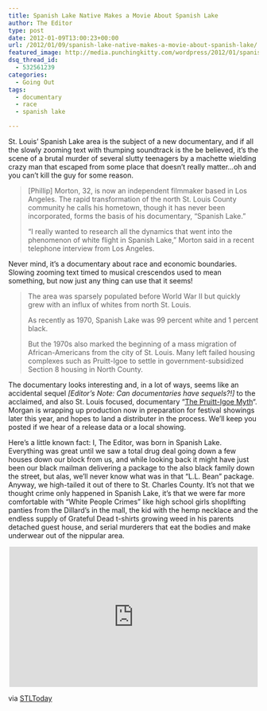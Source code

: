 ```yaml
---
title: Spanish Lake Native Makes a Movie About Spanish Lake
author: The Editor
type: post
date: 2012-01-09T13:00:23+00:00
url: /2012/01/09/spanish-lake-native-makes-a-movie-about-spanish-lake/
featured_image: http://media.punchingkitty.com/wordpress/2012/01/spanish_lake.jpg
dsq_thread_id:
  - 532561239
categories:
  - Going Out
tags:
  - documentary
  - race
  - spanish lake

---
```

St. Louis&#8217; Spanish Lake area is the subject of a new documentary, and if all the slowly zooming text with thumping soundtrack is the be believed, it&#8217;s the scene of a brutal murder of several slutty teenagers by a machette wielding crazy man that escaped from some place that doesn&#8217;t really matter&#8230;oh and you can&#8217;t kill the guy for some reason.

> [Phillip] Morton, 32, is now an independent filmmaker based in Los Angeles. The rapid transformation of the north St. Louis County community he calls his hometown, though it has never been incorporated, forms the basis of his documentary, &#8220;Spanish Lake.&#8221;
> 
> &#8220;I really wanted to research all the dynamics that went into the phenomenon of white flight in Spanish Lake,&#8221; Morton said in a recent telephone interview from Los Angeles.

Never mind, it&#8217;s a documentary about race and economic boundaries. Slowing zooming text timed to musical crescendos used to mean something, but now just any thing can use that it seems!

> The area was sparsely populated before World War II but quickly grew with an influx of whites from north St. Louis.
> 
> As recently as 1970, Spanish Lake was 99 percent white and 1 percent black.
> 
> But the 1970s also marked the beginning of a mass migration of African-Americans from the city of St. Louis. Many left failed housing complexes such as Pruitt-Igoe to settle in government-subsidized Section 8 housing in North County.

The documentary looks interesting and, in a lot of ways, seems like an accidental sequel _[Editor&#8217;s Note: Can documentaries have sequels?!]_ to the acclaimed, and also St. Louis focused, documentary &#8220;<a href="http://trailers.apple.com/trailers/independent/thepruittlgoemyth/" target="_blank">The Pruitt-Igoe Myth</a>&#8220;. Morgan is wrapping up production now in preparation for festival showings later this year, and hopes to land a distributer in the process. We&#8217;ll keep you posted if we hear of a release data or a local showing.

Here&#8217;s a little known fact: I, The Editor, was born in Spanish Lake. Everything was great until we saw a total drug deal going down a few houses down our block from us, and while looking back it might have just been our black mailman delivering a package to the also black family down the street, but alas, we&#8217;ll never know what was in that &#8220;L.L. Bean&#8221; package. Anyway, we high-tailed it out of there to St. Charles County. It&#8217;s not that we thought crime only happened in Spanish Lake, it&#8217;s that we were far more comfortable with &#8220;White People Crimes&#8221; like high school girls shoplifting panties from the Dillard&#8217;s in the mall, the kid with the hemp necklace and the endless supply of Grateful Dead t-shirts growing weed in his parents detached guest house, and serial murderers that eat the bodies and make underwear out of the nippular area.

<span class="embed-youtube" style="text-align:center; display: block;"><iframe class='youtube-player' type='text/html' width='500' height='282' src='http://www.youtube.com/embed/uFZjtTbx16U?version=3&#038;rel=1&#038;fs=1&#038;autohide=2&#038;showsearch=0&#038;showinfo=1&#038;iv_load_policy=1&#038;wmode=transparent' allowfullscreen='true' style='border:0;'></iframe></span>

via <a href="http://www.stltoday.com/news/local/metro/a-son-of-spanish-lake-returns-to-do-a-movie/article_bf7956c1-da80-5b26-b257-bb92c0e34526.html" target="_blank">STLToday</a>